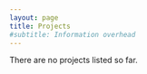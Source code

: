 ```yaml
---
layout: page
title: Projects
#subtitle: Information overhead
---
```



There are no projects listed so far.